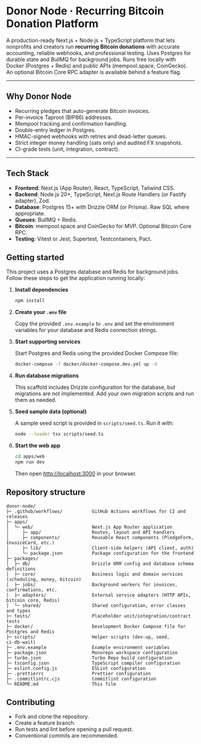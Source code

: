 # Donor Node · Recurring Bitcoin Donation Platform

A production-ready Next.js + Node.js + TypeScript platform that lets nonprofits and creators run **recurring Bitcoin donations** with accurate accounting, reliable webhooks, and professional testing. Uses Postgres for durable state and BullMQ for background jobs. Runs free locally with Docker (Postgres + Redis) and public APIs (mempool.space, CoinGecko). An optional Bitcoin Core RPC adapter is available behind a feature flag.

---

## Why Donor Node

- Recurring pledges that auto-generate Bitcoin invoices.
- Per-invoice Taproot (BIP86) addresses.
- Mempool tracking and confirmation handling.
- Double-entry ledger in Postgres.
- HMAC-signed webhooks with retries and dead-letter queues.
- Strict integer money handling (sats only) and audited FX snapshots.
- CI-grade tests (unit, integration, contract).

---

## Tech Stack

- **Frontend**: Next.js (App Router), React, TypeScript, Tailwind CSS.
- **Backend**: Node.js 20+, TypeScript, Next.js Route Handlers (or Fastify adapter), Zod.
- **Database**: Postgres 15+ with Drizzle ORM (or Prisma). Raw SQL where appropriate.
- **Queues**: BullMQ + Redis.
- **Bitcoin**: mempool.space and CoinGecko for MVP. Optional Bitcoin Core RPC.
- **Testing**: Vitest or Jest, Supertest, Testcontainers, Pact.

## Getting started

This project uses a Postgres database and Redis for background jobs.  Follow these steps to get the application running locally:

1. **Install dependencies**

   ```bash
   npm install
   ```

2. **Create your `.env` file**

   Copy the provided `.env.example` to `.env` and set the environment variables for your database and Redis connection strings.

3. **Start supporting services**

   Start Postgres and Redis using the provided Docker Compose file:

   ```bash
   docker-compose -f docker/docker-compose.dev.yml up -d
   ```

4. **Run database migrations**

   This scaffold includes Drizzle configuration for the database, but migrations are not implemented.  Add your own migration scripts and run them as needed.

5. **Seed sample data (optional)**

   A sample seed script is provided in `scripts/seed.ts`.  Run it with:

   ```bash
   node --loader tsx scripts/seed.ts
   ```

6. **Start the web app**

   ```bash
   cd apps/web
   npm run dev
   ```

   Then open [http://localhost:3000](http://localhost:3000) in your browser.

## Repository structure

```
donor-node/
├─ .github/workflows/           GitHub Actions workflows for CI and releases
├─ apps/
│  └─ web/                      Next.js App Router application
│     ├─ app/                   Routes, layout and API handlers
│     ├─ components/            Reusable React components (PledgeForm, InvoiceCard, etc.)
│     ├─ lib/                   Client‑side helpers (API client, auth)
│     └─ package.json           Package configuration for the frontend
├─ packages/
│  ├─ db/                       Drizzle ORM config and database schema definitions
│  ├─ core/                     Business logic and domain services (scheduling, money, bitcoin)
│  ├─ jobs/                     Background workers for invoices, confirmations, etc.
│  ├─ adapters/                 External service adapters (HTTP APIs, bitcoin core, Redis)
│  └─ shared/                   Shared configuration, error classes and types
├─ tests/                       Placeholder unit/integration/contract tests
├─ docker/                      Development Docker Compose file for Postgres and Redis
├─ scripts/                     Helper scripts (dev‑up, seed, ci‑db‑wait)
├─ .env.example                 Example environment variables
├─ package.json                 Monorepo workspace configuration
├─ turbo.json                   Turbo Repo build configuration
├─ tsconfig.json                TypeScript compiler configuration
├─ eslint.config.js             ESLint configuration
├─ .prettierrc                  Prettier configuration
├─ .commitlintrc.cjs            Commitlint configuration
└─ README.md                    This file
```

## Contributing

- Fork and clone the repository.
- Create a feature branch.
- Run tests and lint before opening a pull request.
- Conventional commits are recommended.